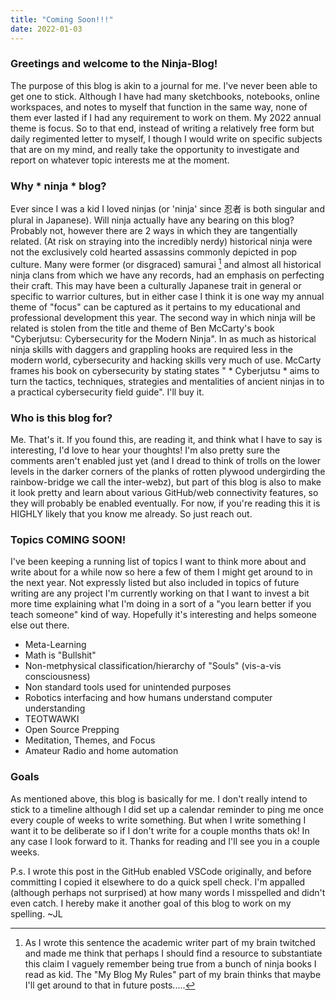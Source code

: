 ```yaml
---
title: "Coming Soon!!!"
date: 2022-01-03
---
```


### Greetings and welcome to the Ninja-Blog!

The purpose of this blog is akin to a journal for me. I've never been able to get one to stick. Although I have had many sketchbooks, notebooks, online workspaces, and notes to myself that function in the same way, none of them ever lasted if I had any requirement to work on them. My 2022 annual theme is focus. So to that end, instead of writing a relatively free form but daily regimented letter to myself, I though I would write on specific subjects that are on my mind, and really take the opportunity to investigate and report on whatever topic interests me at the moment.

### Why * ninja *  blog? 

Ever since I was a kid I loved ninjas (or 'ninja' since 忍者 is both singular and plural in Japanese). Will ninja actually have any bearing on this blog? Probably not, however there are 2 ways in which they are tangentially related. (At risk on straying into the incredibly nerdy) historical ninja were not the exclusively cold hearted assassins commonly depicted in pop culture. Many were former (or disgraced) samurai [^1] and almost all historical ninja clans from which we have any records, had an emphasis on perfecting their craft. This may have been a culturally Japanese trait in general or specific to warrior cultures, but in either case I think it is one way my annual theme of "focus" can be captured as it pertains to my educational and professional development this year. The second way in which ninja will be related is stolen from the title and theme of Ben McCarty's book "Cyberjutsu: Cybersecurity for the Modern Ninja". In as much as historical ninja skills with daggers and grappling hooks are required less in the modern world, cybersecurity and hacking skills very much of use. McCarty frames his book on cybersecurity by stating states " * Cyberjutsu * aims to turn the tactics, techniques, strategies and mentalities of ancient ninjas in to a practical cybersecurity field guide". I'll buy it. 

### Who is this blog for? 

Me. That's it. If you found this, are reading it, and think what I have to say is interesting, I'd love to hear your thoughts! I'm also pretty sure the comments aren't enabled just yet (and I dread to think of trolls on the lower levels in the darker corners of the planks of rotten plywood undergirding the rainbow-bridge we call the inter-webz), but part of this blog is also to make it look pretty and learn about various GitHub/web connectivity features, so they will probably be enabled eventually. For now, if you're reading this it is HIGHLY likely that you know me already. So just reach out. 

### Topics COMING SOON!

I've been keeping a running list of topics I want to think more about and write about for a while now so here a few of them I might get around to in the next year. Not expressly listed but also included in topics of future writing are any project I'm currently working on that I want to invest a bit more time explaining what I'm doing in a sort of a "you learn better if you teach someone" kind of way. Hopefully it's interesting and helps someone else out there. 

- Meta-Learning
- Math is "Bullshit"
- Non-metphysical classification/hierarchy of "Souls" (vis-a-vis consciousness)  
- Non standard tools used for unintended purposes
- Robotics interfacing and how humans understand computer understanding
- TEOTWAWKI
- Open Source Prepping 
- Meditation, Themes, and Focus
- Amateur Radio and home automation 

### Goals

As mentioned above, this blog is basically for me. I don't really intend to stick to a timeline although I did set up a calendar reminder to ping me once every couple of weeks to write something. But when I write something I want it to be deliberate so if I don't write for a couple months thats ok! In any case I look forward to it. Thanks for reading and I'll see you in a couple weeks. 

P.s. I wrote this post in the GitHub enabled VSCode originally, and before committing I copied it elsewhere to do a quick spell check. I'm appalled (although perhaps not surprised) at how many words I misspelled and didn't even catch. I hereby make it another goal of this blog to work on my spelling. ~JL



[^1]: As I wrote this sentence the academic writer part of my brain twitched and made me think that perhaps I should find a resource to substantiate this claim I vaguely remember being true from a bunch of ninja books I read as kid. The "My Blog My Rules" part of my brain thinks that maybe I'll get around to that in future posts.....
